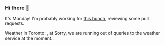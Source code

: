 ### Hi there :wave:

It's Monday! I'm probably working for [this bunch](https://github.com/kohofinancial), reviewing some pull requests.

Weather in Toronto: , at Sorry, we are running out of queries to the weather service at the moment..
